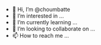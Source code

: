 - 👋 Hi, I’m @choumbatte
- 👀 I’m interested in ...
- 🌱 I’m currently learning ...
- 💞️ I’m looking to collaborate on ...
- 📫 How to reach me ...

<!---
choumbatte/choumbatte is a ✨ special ✨ repository because its `README.md` (this file) appears on your GitHub profile.
You can click the Preview link to take a look at your changes.
--->
